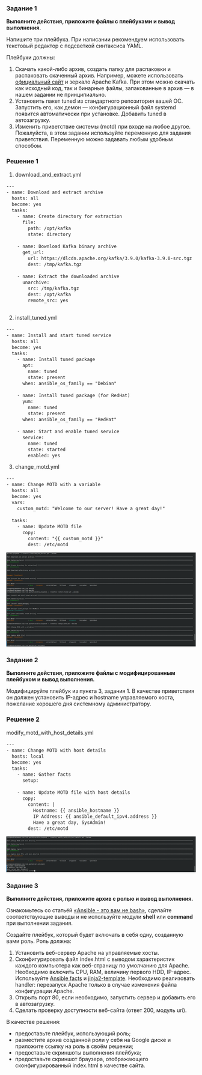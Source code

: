 ### Задание 1

**Выполните действия, приложите файлы с плейбуками и вывод выполнения.**

Напишите три плейбука. При написании рекомендуем использовать текстовый редактор с подсветкой синтаксиса YAML.

Плейбуки должны: 

1. Скачать какой-либо архив, создать папку для распаковки и распаковать скаченный архив. Например, можете использовать [официальный сайт](https://kafka.apache.org/downloads) и зеркало Apache Kafka. При этом можно скачать как исходный код, так и бинарные файлы, запакованные в архив — в нашем задании не принципиально.
2. Установить пакет tuned из стандартного репозитория вашей ОС. Запустить его, как демон — конфигурационный файл systemd появится автоматически при установке. Добавить tuned в автозагрузку.
3. Изменить приветствие системы (motd) при входе на любое другое. Пожалуйста, в этом задании используйте переменную для задания приветствия. Переменную можно задавать любым удобным способом.

### Решение 1
1. download_and_extract.yml

```
---
- name: Download and extract archive
  hosts: all
  become: yes
  tasks:
    - name: Create directory for extraction
      file:
        path: /opt/kafka
        state: directory

    - name: Download Kafka binary archive
      get_url:
        url: https://dlcdn.apache.org/kafka/3.9.0/kafka-3.9.0-src.tgz
        dest: /tmp/kafka.tgz

    - name: Extract the downloaded archive
      unarchive:
        src: /tmp/kafka.tgz
        dest: /opt/kafka
        remote_src: yes


```

2. install_tuned.yml

```
---
- name: Install and start tuned service
  hosts: all
  become: yes
  tasks:
    - name: Install tuned package
      apt:
        name: tuned
        state: present
      when: ansible_os_family == "Debian"

    - name: Install tuned package (for RedHat)
      yum:
        name: tuned
        state: present
      when: ansible_os_family == "RedHat"

    - name: Start and enable tuned service
      service:
        name: tuned
        state: started
        enabled: yes

```


3. change_motd.yml
   
```
---
- name: Change MOTD with a variable
  hosts: all
  become: yes
  vars:
    custom_motd: "Welcome to our server! Have a great day!"

  tasks:
    - name: Update MOTD file
      copy:
        content: "{{ custom_motd }}"
        dest: /etc/motd

```
![alt text](https://github.com/Dun9Dev/8.02HW/blob/main/img/Screenshot_20250205_002128.png)



### Задание 2

**Выполните действия, приложите файлы с модифицированным плейбуком и вывод выполнения.** 

Модифицируйте плейбук из пункта 3, задания 1. В качестве приветствия он должен установить IP-адрес и hostname управляемого хоста, пожелание хорошего дня системному администратору. 

### Решение 2
modify_motd_with_host_details.yml
   
```
---
- name: Change MOTD with host details
  hosts: local
  become: yes
  tasks:
    - name: Gather facts
      setup:

    - name: Update MOTD file with host details
      copy:
        content: |
          Hostname: {{ ansible_hostname }}
          IP Address: {{ ansible_default_ipv4.address }}
          Have a great day, SysAdmin!
        dest: /etc/motd

```

![alt text](https://github.com/Dun9Dev/8.02HW/blob/main/img/Screenshot_20250205_005242.png)


### Задание 3

**Выполните действия, приложите архив с ролью и вывод выполнения.**

Ознакомьтесь со статьёй [«Ansible - это вам не bash»](https://habr.com/ru/post/494738/), сделайте соответствующие выводы и не используйте модули **shell** или **command** при выполнении задания.

Создайте плейбук, который будет включать в себя одну, созданную вами роль. Роль должна:

1. Установить веб-сервер Apache на управляемые хосты.
2. Сконфигурировать файл index.html c выводом характеристик каждого компьютера как веб-страницу по умолчанию для Apache. Необходимо включить CPU, RAM, величину первого HDD, IP-адрес.
Используйте [Ansible facts](https://docs.ansible.com/ansible/latest/playbook_guide/playbooks_vars_facts.html) и [jinja2-template](https://linuxways.net/centos/how-to-use-the-jinja2-template-in-ansible/). Необходимо реализовать handler: перезапуск Apache только в случае изменения файла конфигурации Apache.
4. Открыть порт 80, если необходимо, запустить сервер и добавить его в автозагрузку.
5. Сделать проверку доступности веб-сайта (ответ 200, модуль uri).

В качестве решения:
- предоставьте плейбук, использующий роль;
- разместите архив созданной роли у себя на Google диске и приложите ссылку на роль в своём решении;
- предоставьте скриншоты выполнения плейбука;
- предоставьте скриншот браузера, отображающего сконфигурированный index.html в качестве сайта.
